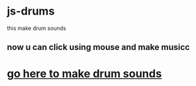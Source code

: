 # js-drums
this make drum sounds
## now u can click using mouse and make musicc
# [go here to make drum sounds](https://sadn1ck.github.io/js-drums/index.html)
